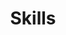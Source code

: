 ---
layout: grid
title: Skills
show_collection: skills
description: >
  Découvrez mes 6 champs de compétence dans la conception et la réalisation de projets print, web et digitaux, comprenant la création ou la refonte de logos, d'affiches, de sites web, d'illustrations et d'autres supports visuels, tant personnels que professionnels.

no_groups: true
---
